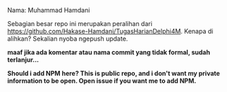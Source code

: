 
Nama: Muhammad Hamdani



Sebagian besar repo ini merupakan peralihan dari https://github.com/Hakase-Hamdani/TugasHarianDelphi4M. Kenapa di alihkan? Sekalian nyoba ngepush update.



**maaf jika ada komentar atau nama commit yang tidak formal, sudah terlanjur...**

**Should i add NPM here? This is public repo, and i don't want my private information to be open. Open issue if you want me to add NPM.**

